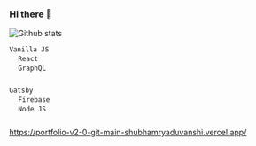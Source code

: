 ### Hi there 👋

<!--
**shubhamryaduvanshi/shubhamryaduvanshi** is a ✨ _special_ ✨ repository because its `README.md` (this file) appears on your GitHub profile.

Here are some ideas to get you started:

- 🔭 I’m currently working on javascript mini projects.
- 🌱 I’m currently learning javascript
- 👯 I’m looking to collaborate on 
- 🤔 I’m looking for help with ...
- 📫 How to reach me: yshubhamr@gmail.com
-->
![Github stats](https://github-readme-stats.vercel.app/api?username=shubhamryaduvanshi)

<code>Vanilla JS <img height='12px' src="https://upload.wikimedia.org/wikipedia/commons/6/6a/JavaScript-logo.png"></img></code>
<code>React <img height='12px' src='https://styles.redditmedia.com/t5_2su6s/styles/communityIcon_4g1uo0kd87c61.png' /></code>
<code>GraphQL <img height='12px' src='https://upload.wikimedia.org/wikipedia/commons/thumb/1/17/GraphQL_Logo.svg/1200px-GraphQL_Logo.svg.png' /></code>

<code>Gatsby <img height='12px' src='https://encrypted-tbn0.gstatic.com/images?q=tbn:ANd9GcTxIgLnBBbg58iIwIeJSheGNJmt3Vq8plBafvJNA0KWEWPuqfh95X8dXTVDbaA68NTsMbU&usqp=CAU' /></code>
<code>Firebase <img height='12px' src='https://miro.medium.com/max/300/1*R4c8lHBHuH5qyqOtZb3h-w.png' /></code>
<code>Node JS <img height='12px' src='https://nodejs.org/static/images/logo-hexagon-card.png' /></code>


https://portfolio-v2-0-git-main-shubhamryaduvanshi.vercel.app/
